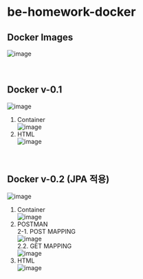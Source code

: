# be-homework-docker

## Docker Images
![image](https://github.com/Jeonni/be-homework-docker/assets/69911004/7c2a4623-dcfe-4cf6-b812-949bcc7f5ee7)<br/><br/><br/>



## Docker v-0.1
![image](https://github.com/Jeonni/be-homework-docker/assets/69911004/df62ecab-e684-45f5-9c2a-f5795f8cb3ee)<br/>

1. Container<br/>
![image](https://github.com/Jeonni/be-homework-docker/assets/69911004/e4e9174f-bd18-4630-8b1c-99f4cbd66050)
2. HTML<br/>
![image](https://github.com/Jeonni/be-homework-docker/assets/69911004/b28d7f92-d644-4244-86f8-3482fbe2ea6f)<br/><br/><br/>



## Docker v-0.2 (JPA 적용)
![image](https://github.com/Jeonni/be-homework-docker/assets/69911004/eb5c04f7-1a20-478c-886c-e67b33a074c1)<br/>

1. Container<br/>
![image](https://github.com/Jeonni/be-homework-docker/assets/69911004/69b196ae-0c22-4330-85fb-3d83f17d3d9d)
2. POSTMAN<br/>
2-1. POST MAPPING<br/>![image](https://github.com/Jeonni/be-homework-docker/assets/69911004/3650dbcf-de65-447e-be1d-0af712c44783)<br/>
2.2. GET MAPPING<br/>![image](https://github.com/Jeonni/be-homework-docker/assets/69911004/d71469e3-8a99-4f18-abbb-4232e542d5b4)<br/>
3. HTML<br/>
![image](https://github.com/Jeonni/be-homework-docker/assets/69911004/e8897d1e-0605-45e4-9861-cef302f3d814)<br/><br/><br/>
